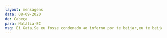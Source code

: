 ```yaml
---
layout: mensagens
data: 08-09-2020
de: Cabeça
para: Natália-EC
msg: Ei Gata,Se eu fosse condenado ao inferno por te beijar,eu te beijaria e assim eu poderia me gabar aos demônios de ter estado no céu sem nunca ter entrado lá.
---
```

